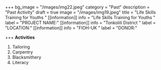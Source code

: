 +++
bg_image = "/images/img22.jpeg"
category = "Past"
description = "Past Activity"
draft = true
image = "/images/img19.jpeg"
title = "Life Skills Training for Youths "
[[information]]
info = "Life Skills Training for Youths "
label = "PROJECT NAME:"
[[information]]
info = "Tonkolili District "
label = "LOCATION:"
[[information]]
info = "FIOH-UK "
label = "DONOR:"

+++
**Activities**

1. Tailoring
2. Carpentry
3. Blacksmithery
4. Literacy